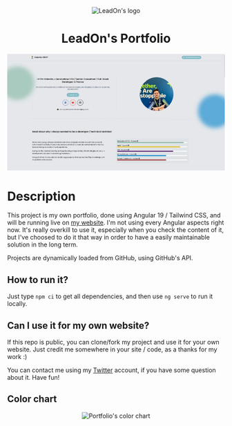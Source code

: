 <p align="center"><img src="./src/assets/favicon/android-chrome-512x512.png" style="width: 128px" alt="LeadOn's logo" /></p>

<h1 align="center">LeadOn's Portfolio</h1>

<p align="center"><img src="screenshot.webp" alt="Portfolio's screenshot" /></p>

# Description

This project is my own portfolio, done using Angular 19 / Tailwind CSS, and will be running live on [my website](https://www.valentinvirot.fr).
I'm not using every Angular aspects right now. It's really overkill to use it, especially when you check the content of it, but I've choosed to do it that way in order to have a easily maintainable solution in the long term.

Projects are dynamically loaded from GitHub, using GitHub's API.

## How to run it?

Just type `npm ci` to get all dependencies, and then use `ng serve` to run it locally.

## Can I use it for my own website?

If this repo is public, you can clone/fork my project and use it for your own website. Just credit me somewhere in your site / code, as a thanks for my work :)

You can contact me using my [Twitter](https://twitter.com/valentin_vir) account, if you have some question about it. Have fun!

## Color chart

<p align="center"><img src="./images/leadon-portfolio-color-chart.png" alt="Portfolio's color chart" /></p>
